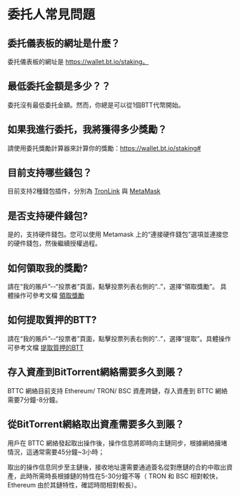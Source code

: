 # 委托人常見問題
## 委托儀表板的網址是什麽？
委托儀表板的網址是 https://wallet.bt.io/staking。

## 最低委托金額是多少？？
委托沒有最低委托金額。然而，你總是可以從1個BTT代幣開始。

## 如果我進行委托，我將獲得多少獎勵？
請使用委托獎勵計算器來計算你的獎勵：https://wallet.bt.io/staking#

## 目前支持哪些錢包？
目前支持2種錢包插件，分別為 [TronLink](https://www.tronlink.org/) 與 [MetaMask](https://metamask.io/)

## 是否支持硬件錢包?
是的，支持硬件錢包。您可以使用 Metamask 上的“連接硬件錢包”選項並連接您的硬件錢包，然後繼續授權過程。


## 如何領取我的獎勵?
請在“我的賬戶”--“投票者”頁面，點擊投票列表右側的“..”，選擇“領取獎勵”。 具體操作可參考文檔 [領取獎勵](https://bttc.zendesk.com/hc/zh-cn/articles/4408460200985-%E9%A2%86%E5%8F%96%E5%A5%96%E5%8A%B1)

## 如何提取質押的BTT?
請在“我的賬戶”--“投票者”頁面，點擊投票列表右側的“..”，選擇“提取”。具體操作可參考文檔 [提取質押的BTT](https://bttc.zendesk.com/hc/zh-cn/articles/4408460195353-%E6%8F%90%E5%8F%96%E8%B4%A8%E6%8A%BC%E7%9A%84BTT)


## 存入資產到BitTorrent網絡需要多久到賬？
BTTC 網絡目前支持 Ethereum/ TRON/ BSC 資產跨鏈，存入資產到 BTTC 網絡需要7分鐘-8分鐘。

## 從BitTorrent網絡取出資產需要多久到賬？
用戶在 BTTC 網絡發起取出操作後，操作信息將即時向主鏈同步，根據網絡擁堵情況，這通常需要45分鐘~3小時；

取出的操作信息同步至主鏈後，接收地址還需要通過簽名從對應鏈的合約中取出資產，此時所需時長根據鏈的特性在5-30分鐘不等（ TRON 和 BSC 相對較快，Ethereum 由於其鏈特性，確認時間相對較長）。
